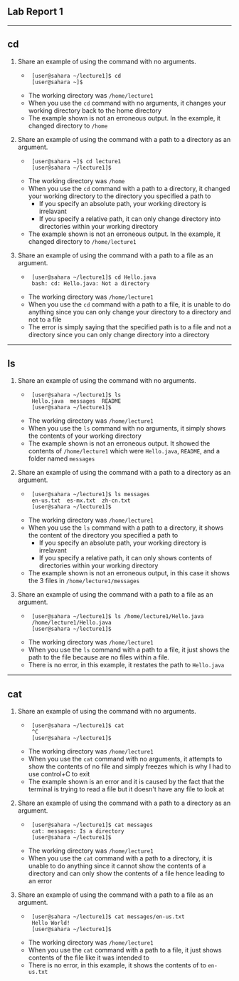 ## Lab Report 1 
***
 ## cd
1. Share an example of using the command with no arguments.
    *  ```
        [user@sahara ~/lecture1]$ cd
        [user@sahara ~]$ 
        ``` 
    * The working directory was ```/home/lecture1```
    * When you use the `cd` command with no arguments, it changes your working directory back to the home directory
    * The example shown is not an erroneous output. In the example, it changed directory to  ```/home```

2. Share an example of using the command with a path to a directory as an argument.
    *  ```
        [user@sahara ~]$ cd lecture1
        [user@sahara ~/lecture1]$
        ``` 
    * The working directory was ```/home```
    * When you use the `cd` command with a path to a directory, it changed your working directory to the directory you specified a path to
        * If you specify an absolute path, your working directory is irrelavant
        * If you specify a relative path, it can only change directory into directories within your working directory
    * The example shown is not an erroneous output. In the example, it changed directory to  ```/home/lecture1```

3. Share an example of using the command with a path to a file as an argument.
    *  ```
        [user@sahara ~/lecture1]$ cd Hello.java
        bash: cd: Hello.java: Not a directory
        ``` 
    * The working directory was ```/home/lecture1```
    * When you use the `cd` command with a path to a file, it is unable to do anything since you can only change your directory to a directory and not to a file
    * The error is simply saying that the specified path is to a file and not a directory since you can only change directory into a directory

***
 ## ls
 
1. Share an example of using the command with no arguments.
    *  ```
        [user@sahara ~/lecture1]$ ls
        Hello.java  messages  README 
        [user@sahara ~/lecture1]$
        ``` 
    * The working directory was ```/home/lecture1```
    * When you use the `ls` command with no arguments, it simply shows the contents of your working directory
    * The example shown is not an erroneous output. It showed the contents of ```/home/lecture1``` which were ```Hello.java```, ```README```, and a folder named ```messages```

2. Share an example of using the command with a path to a directory as an argument.
    *  ```
        [user@sahara ~/lecture1]$ ls messages
        en-us.txt  es-mx.txt  zh-cn.txt
        [user@sahara ~/lecture1]$
        ``` 
    * The working directory was ```/home/lecture1```
    * When you use the `ls` command with a path to a directory, it shows the content of the directory you specified a path to
        * If you specify an absolute path, your working directory is irrelavant
        * If you specify a relative path, it can only shows contents of directories within your working directory
    * The example shown is not an erroneous output, in this case it shows the 3 files in ```/home/lecture1/messages```

3. Share an example of using the command with a path to a file as an argument.
    *  ```
        [user@sahara ~/lecture1]$ ls /home/lecture1/Hello.java
        /home/lecture1/Hello.java
        [user@sahara ~/lecture1]$
        ``` 
    * The working directory was ```/home/lecture1```
    * When you use the `ls` command with a path to a file, it just shows the path to the file because are no files within a file. 
    * There is no error, in this example, it restates the path to `Hello.java`
    
***
 ## cat
 
1. Share an example of using the command with no arguments.
    *  ```
        [user@sahara ~/lecture1]$ cat
        ^C
        [user@sahara ~/lecture1]$
        ``` 
    * The working directory was ```/home/lecture1```
    * When you use the `cat` command with no arguments, it attempts to show the contents of no file and simply freezes which is why I had to use control+C to exit
    * The example shown is an error and it is caused by the fact that the terminal is trying to read a file but it doesn't have any file to look at

2. Share an example of using the command with a path to a directory as an argument.
    *  ```
        [user@sahara ~/lecture1]$ cat messages
        cat: messages: Is a directory
        [user@sahara ~/lecture1]$
        ``` 
    * The working directory was ```/home/lecture1```
    * When you use the `cat` command with a path to a directory, it is unable to do anything since it cannot show the contents of a directory and can only show the contents of a file hence leading to an error

3. Share an example of using the command with a path to a file as an argument.
    *  ```
        [user@sahara ~/lecture1]$ cat messages/en-us.txt
        Hello World!
        [user@sahara ~/lecture1]$ 
        ``` 
    * The working directory was ```/home/lecture1```
    * When you use the `cat` command with a path to a file, it just shows contents of the file like it was intended to
    * There is no error, in this example, it shows the contents of to `en-us.txt`



